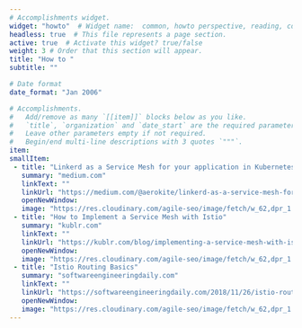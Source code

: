 ```yaml
---
# Accomplishments widget.
widget: "howto"  # Widget name:  common, howto perspective, reading, cd-with-jenkins-and-docker  etc
headless: true  # This file represents a page section.
active: true  # Activate this widget? true/false
weight: 3 # Order that this section will appear.
title: "How to "
subtitle: ""

# Date format
date_format: "Jan 2006"

# Accomplishments.
#   Add/remove as many `[[item]]` blocks below as you like.
#   `title`, `organization` and `date_start` are the required parameters.
#   Leave other parameters empty if not required.
#   Begin/end multi-line descriptions with 3 quotes `"""`.
item:
smallItem: 
 - title: "Linkerd as a Service Mesh for your application in Kubernetes Cluster"
   summary: "medium.com"
   linkText: ""
   linkUrl: "https://medium.com/@aerokite/linkerd-as-a-service-mesh-for-your-application-in-kubernetes-cluster-f97adc9153cb"
   openNewWindow: 
   image: "https://res.cloudinary.com/agile-seo/image/fetch/w_62,dpr_1.0,d_blank_am8gzx.png/https%3A%2F%2Flogo.clearbit.com%2Fmedium.com%3Fsize%3D250" 
 - title: "How to Implement a Service Mesh with Istio"
   summary: "kublr.com"
   linkText: ""
   linkUrl: "https://kublr.com/blog/implementing-a-service-mesh-with-istio-to-simplify-microservices-communication/"
   openNewWindow: 
   image: "https://res.cloudinary.com/agile-seo/image/fetch/w_62,dpr_1.0,d_blank_am8gzx.png/https%3A%2F%2Flogo.clearbit.com%2Fkublr.com%3Fsize%3D250" 
 - title: "Istio Routing Basics"
   summary: "softwareengineeringdaily.com"
   linkText: ""
   linkUrl: "https://softwareengineeringdaily.com/2018/11/26/istio-routing-basics/"
   openNewWindow: 
   image: "https://res.cloudinary.com/agile-seo/image/fetch/w_62,dpr_1.0,d_blank_am8gzx.png/https%3A%2F%2Flogo.clearbit.com%2Fsoftwareengineeringdaily.com%3Fsize%3D250" 
---
```

